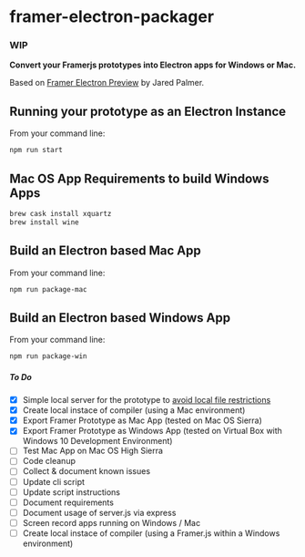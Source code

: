# framer-electron-packager

### WIP

**Convert your Framerjs prototypes into Electron apps for Windows or Mac.**

Based on [Framer Electron Preview](https://github.com/jaredpalmer/framer-electron-preview/) by Jared Palmer.

## Running your prototype as an Electron Instance
From your command line:
```bash
npm run start
```

## Mac OS App Requirements to build Windows Apps
```bash
brew cask install xquartz
brew install wine
```
## Build an Electron based Mac App
From your command line:
```bash
npm run package-mac
```
## Build an Electron based Windows App
From your command line:
```bash
npm run package-win
```

##### To Do
- [x] Simple local server for the prototype to [avoid local file restrictions](https://github.com/koenbok/Framer/wiki/LocalLoading)
- [x] Create local instace of compiler (using a Mac environment)
- [x] Export Framer Prototype as Mac App (tested on Mac OS Sierra)
- [x] Export Framer Prototype as Windows App (tested on Virtual Box with Windows 10 Development Environment)
- [ ] Test Mac App on Mac OS High Sierra 
- [ ] Code cleanup
- [ ] Collect & document known issues
- [ ] Update cli script
- [ ] Update script instructions
- [ ] Document requirements
- [ ] Document usage of server.js via express
- [ ] Screen record apps running on Windows / Mac
- [ ] Create local instace of compiler (using a Framer.js within a Windows environment)
